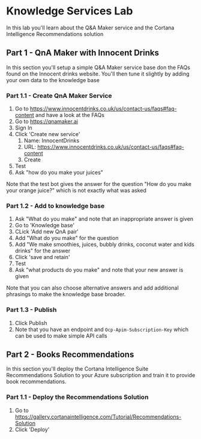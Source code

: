# Knowledge Services Lab
In this lab you'll learn about the Q&A Maker service and the Cortana Intelligence Recommendations solution

## Part 1 - QnA Maker with Innocent Drinks
In this section you'll setup a simple Q&A Maker service base don the FAQs found on the Innocent drinks website. You'll then tune it slightly by adding your own data to the knowledge base

### Part 1.1 - Create QnA Maker Service
1. Go to https://www.innocentdrinks.co.uk/us/contact-us/faqs#faq-content and have a look at the FAQs
1. Go to https://qnamaker.ai
1. Sign In
1. Click 'Create new service'
    1. Name: InnocentDrinks
    1. URL: https://www.innocentdrinks.co.uk/us/contact-us/faqs#faq-content 
    1. Create
1. Test
1. Ask "how do you make your juices"

Note that the test bot gives the answer for the question "How do you make your orange juice?" which is not exactly what was asked

### Part 1.2 - Add to knowledge base
1. Ask "What do you make" and note that an inappropriate answer is given
1. Go to 'Knowledge base'
1. CLick 'Add new QnA pair'
1. Add "What do you make" for the question
1. Add "We make smoothies, juices, bubbly drinks, coconut water and kids drinks" for the answer 
1. Click 'save and retain'
1. Test
1. Ask "what products do you make" and note that your new answer is given

Note that you can also choose alternative answers and add additional phrasings to make the knowledge base broader.

### Part 1.3 - Publish
1. Click Publish
1. Note that you have an endpoint and `Ocp-Apim-Subscription-Key` which can be used to make simple API calls

## Part 2 - Books Recommendations
In this section you'll deploy the Cortana Intelligence Suite Recommendations Solution to your Azure subscription and train it to provide book recommendations.

### Part 1.1 - Deploy the Recommendations Solution
1. Go to https://gallery.cortanaintelligence.com/Tutorial/Recommendations-Solution
1. Click 'Deploy'
